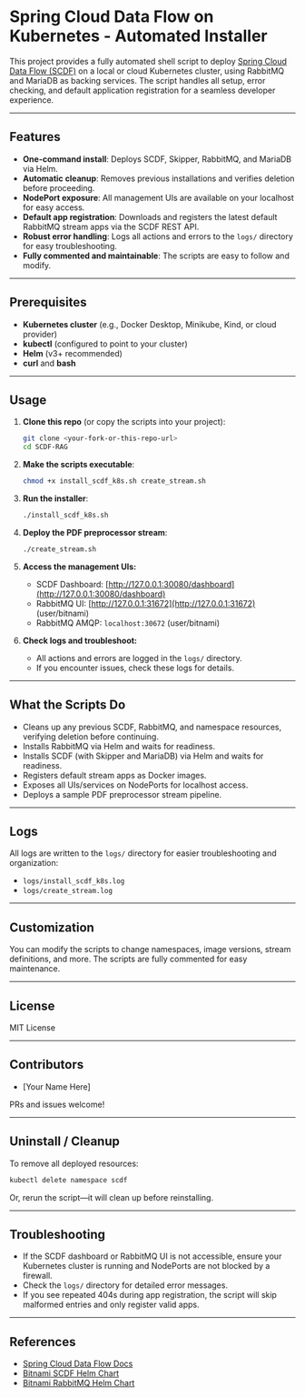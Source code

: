 # Spring Cloud Data Flow on Kubernetes - Automated Installer

This project provides a fully automated shell script to deploy [Spring Cloud Data Flow (SCDF)](https://dataflow.spring.io/) on a local or cloud Kubernetes cluster, using RabbitMQ and MariaDB as backing services. The script handles all setup, error checking, and default application registration for a seamless developer experience.

---

## Features

- **One-command install**: Deploys SCDF, Skipper, RabbitMQ, and MariaDB via Helm.
- **Automatic cleanup**: Removes previous installations and verifies deletion before proceeding.
- **NodePort exposure**: All management UIs are available on your localhost for easy access.
- **Default app registration**: Downloads and registers the latest default RabbitMQ stream apps via the SCDF REST API.
- **Robust error handling**: Logs all actions and errors to the `logs/` directory for easy troubleshooting.
- **Fully commented and maintainable**: The scripts are easy to follow and modify.

---

## Prerequisites

- **Kubernetes cluster** (e.g., Docker Desktop, Minikube, Kind, or cloud provider)
- **kubectl** (configured to point to your cluster)
- **Helm** (v3+ recommended)
- **curl** and **bash**

---

## Usage

1. **Clone this repo** (or copy the scripts into your project):
    ```sh
    git clone <your-fork-or-this-repo-url>
    cd SCDF-RAG
    ```

2. **Make the scripts executable**:
    ```sh
    chmod +x install_scdf_k8s.sh create_stream.sh
    ```

3. **Run the installer**:
    ```sh
    ./install_scdf_k8s.sh
    ```

4. **Deploy the PDF preprocessor stream**:
    ```sh
    ./create_stream.sh
    ```

5. **Access the management UIs:**
    - SCDF Dashboard: [http://127.0.0.1:30080/dashboard](http://127.0.0.1:30080/dashboard)
    - RabbitMQ UI: [http://127.0.0.1:31672](http://127.0.0.1:31672) (user/bitnami)
    - RabbitMQ AMQP: `localhost:30672` (user/bitnami)

6. **Check logs and troubleshoot:**
    - All actions and errors are logged in the `logs/` directory.
    - If you encounter issues, check these logs for details.

---

## What the Scripts Do

- Cleans up any previous SCDF, RabbitMQ, and namespace resources, verifying deletion before continuing.
- Installs RabbitMQ via Helm and waits for readiness.
- Installs SCDF (with Skipper and MariaDB) via Helm and waits for readiness.
- Registers default stream apps as Docker images.
- Exposes all UIs/services on NodePorts for localhost access.
- Deploys a sample PDF preprocessor stream pipeline.

---

## Logs

All logs are written to the `logs/` directory for easier troubleshooting and organization:
- `logs/install_scdf_k8s.log`
- `logs/create_stream.log`

---

## Customization

You can modify the scripts to change namespaces, image versions, stream definitions, and more. The scripts are fully commented for easy maintenance.

---

## License

MIT License

---

## Contributors

- [Your Name Here]

PRs and issues welcome!

---

## Uninstall / Cleanup

To remove all deployed resources:
```sh
kubectl delete namespace scdf
```
Or, rerun the script—it will clean up before reinstalling.

---

## Troubleshooting

- If the SCDF dashboard or RabbitMQ UI is not accessible, ensure your Kubernetes cluster is running and NodePorts are not blocked by a firewall.
- Check the `logs/` directory for detailed error messages.
- If you see repeated 404s during app registration, the script will skip malformed entries and only register valid apps.

---

## References

- [Spring Cloud Data Flow Docs](https://dataflow.spring.io/docs/)
- [Bitnami SCDF Helm Chart](https://artifacthub.io/packages/helm/bitnami/spring-cloud-dataflow)
- [Bitnami RabbitMQ Helm Chart](https://artifacthub.io/packages/helm/bitnami/rabbitmq)
